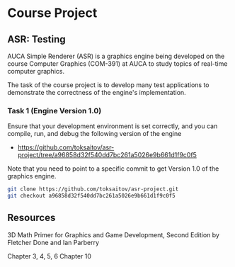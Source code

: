 Course Project
==============

## ASR: Testing

AUCA Simple Renderer (ASR) is a graphics engine being developed on the course
Computer Graphics (COM-391) at AUCA to study topics of real-time computer
graphics.

The task of the course project is to develop many test applications to
demonstrate the correctness of the engine's implementation.

### Task 1 (Engine Version 1.0)

Ensure that your development environment is set correctly, and you can compile,
run, and debug the following version of the engine

* <https://github.com/toksaitov/asr-project/tree/a96858d32f540dd7bc261a5026e9b661d1f9c0f5>

Note that you need to point to a specific commit to get Version 1.0 of the
graphics engine.

```bash
git clone https://github.com/toksaitov/asr-project.git
git checkout a96858d32f540dd7bc261a5026e9b661d1f9c0f5
```

## Resources

3D Math Primer for Graphics and Game Development, Second Edition by Fletcher
Done and Ian Parberry

Chapter 3, 4, 5, 6
Chapter 10
